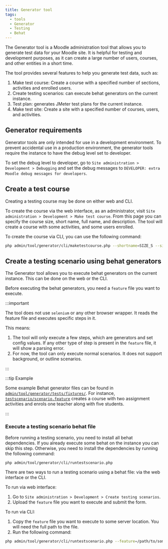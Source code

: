 ```yaml
---
title: Generator tool
tags:
  - tools
  - Generator
  - Testing
  - Behat
---
```


The Generator tool is a Moodle administration tool that allows you to generate test data for your Moodle site. It is helpful for testing and development purposes, as it can create a large number of users, courses, and other entities in a short time.

The tool provides several features to help you generate test data, such as:

1. Make test course: Create a course with a specified number of sections, activities and enrolled users.
1. Create testing scenarios: can execute behat generators on the current instance.
1. Test plan: generates JMeter test plans for the current instance.
1. Make test site: Create a site with a specified number of courses, users, and activities.

## Generator requirements

Generator tools are only intended for use in a development environment. To prevent accidental use in a production environment, the generator tools require the instance to have the debug level set to developer.

To set the debug level to developer, go to `Site administration > Development > Debugging` and set the debug messages to `DEVELOPER: extra Moodle debug messages for developers`.

## Create a test course

Creating a testing course may be done on either web and CLI.

To create the course via the web interface, as an administrator, visit `Site administration > Development > Make test course`. From this page you can specify the course size, short name, full name, and description. The tool will create a course with some activities, and some users enrolled.

To create the course via CLI, you can use the following command:

```bash
php admin/tool/generator/cli/maketestcourse.php --shortname=SIZE_S --size=S
```

## Create a testing scenario using behat generators

The Generator tool allows you to execute behat generators on the current instance. This can be done on the web or the CLI.

Before executing the behat generators, you need a `feature` file you want to execute.

:::important

The tool does not use `selenium` or any other browser wrapper. It reads the feature file and executes specific steps in it.

This means:

1. The tool will only execute a few steps, which are generators and set config values. If any other type of step is present in the `feature` file, it will show a parsing error.
1. For now, the tool can only execute normal scenarios. It does not support background, or outline scenarios.

:::

:::tip Example

Some example Behat generator files can be found in [`admin/tool/generator/tests/fixtures/`](https://github.com/moodle/moodle/blob/main/admin/tool/generator/tests/fixtures/). For instance, [`testscenario/scenario.feature`](https://github.com/moodle/moodle/blob/main/admin/tool/generator/tests/fixtures/testscenario/scenario.feature) creates a course with two assignment activities and enrols one teacher along with five students.

:::

### Execute a testing scenario behat file

Before running a testing scenario, you need to install all behat dependencies. If you already execute some behat on the instance you can skip this step. Otherwise, you need to install the dependencies by running the following command:

```bash
php admin/tool/generator/cli/runtestscenario.php
```

There are two ways to run a testing scenario using a behat file: via the web interface or the CLI.

To run via web interface:

1. Go to `Site administration > Development > Create testing scenarios`.
1. Upload the `feature` file you want to execute and submit the form.

To run via CLI:

1. Copy the `feature` file you want to execute to some server location. You will need the full path to the file.
1. Run the following command:

```bash
php admin/tool/generator/cli/runtestscenario.php --feature=/path/to/some/testing/scenario.feature
```
